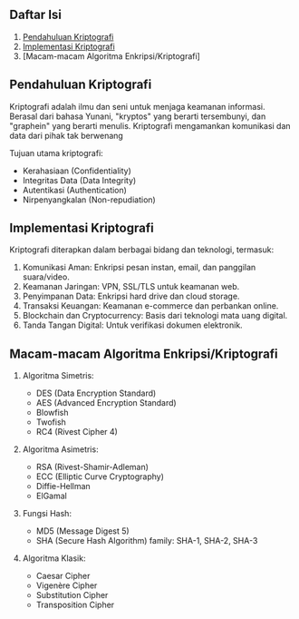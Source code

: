 
## Daftar Isi

1. [Pendahuluan Kriptografi](#pendahuluan-kriptografi)
2. [Implementasi Kriptografi](#implementasi-kriptografi)
3. [Macam-macam Algoritma Enkripsi/Kriptografi]

## Pendahuluan Kriptografi

Kriptografi adalah ilmu dan seni untuk menjaga keamanan informasi. Berasal dari
bahasa Yunani, "kryptos" yang berarti tersembunyi, dan "graphein" yang berarti
menulis. Kriptografi mengamankan komunikasi dan data dari pihak tak berwenang

Tujuan utama kriptografi:

- Kerahasiaan (Confidentiality)
- Integritas Data (Data Integrity)
- Autentikasi (Authentication)
- Nirpenyangkalan (Non-repudiation)

## Implementasi Kriptografi

Kriptografi diterapkan dalam berbagai bidang dan teknologi, termasuk:

1. Komunikasi Aman: Enkripsi pesan instan, email, dan panggilan suara/video.
2. Keamanan Jaringan: VPN, SSL/TLS untuk keamanan web.
3. Penyimpanan Data: Enkripsi hard drive dan cloud storage.
4. Transaksi Keuangan: Keamanan e-commerce dan perbankan online.
5. Blockchain dan Cryptocurrency: Basis dari teknologi mata uang digital.
6. Tanda Tangan Digital: Untuk verifikasi dokumen elektronik.

## Macam-macam Algoritma Enkripsi/Kriptografi

1. Algoritma Simetris:

   - DES (Data Encryption Standard)
   - AES (Advanced Encryption Standard)
   - Blowfish
   - Twofish
   - RC4 (Rivest Cipher 4)

2. Algoritma Asimetris:

   - RSA (Rivest-Shamir-Adleman)
   - ECC (Elliptic Curve Cryptography)
   - Diffie-Hellman
   - ElGamal

3. Fungsi Hash:

   - MD5 (Message Digest 5)
   - SHA (Secure Hash Algorithm) family: SHA-1, SHA-2, SHA-3

4. Algoritma Klasik:

   - Caesar Cipher
   - Vigenère Cipher
   - Substitution Cipher
   - Transposition Cipher
